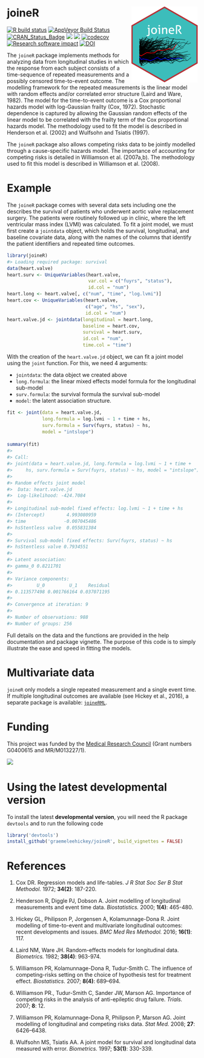 
<!-- README.md is generated from README.Rmd. Please edit that file -->

# joineR <img src="man/figures/hex.png" width = "175" height = "200" align="right" />

<!-- badges: start -->

[![R build
status](https://github.com/graemeleehickey/joineR/workflows/R-CMD-check/badge.svg)](https://github.com/graemeleehickey/joineR/actions)
[![AppVeyor Build
Status](https://ci.appveyor.com/api/projects/status/github/graemeleehickey/joineR?branch=master&svg=true)](https://ci.appveyor.com/project/graemeleehickey/joineR)
[![CRAN_Status_Badge](https://www.r-pkg.org/badges/version/joineR)](https://CRAN.R-project.org/package=joineR)
[![](https://cranlogs.r-pkg.org/badges/joineR)](https://CRAN.R-project.org/package=joineR)
[![](https://cranlogs.r-pkg.org/badges/grand-total/joineR)](https://CRAN.R-project.org/package=joineR)
[![codecov](https://codecov.io/gh/graemeleehickey/joineR/branch/master/graph/badge.svg)](https://app.codecov.io/gh/graemeleehickey/joineR)
[![Research software
impact](http://depsy.org/api/package/cran/joineR/badge.svg)](http://depsy.org/package/r/joineR)
[![DOI](https://zenodo.org/badge/DOI/10.5281/zenodo.1167708.svg)](https://doi.org/10.5281/zenodo.1167708)
<!-- badges: end -->

The `joineR` package implements methods for analyzing data from
longitudinal studies in which the response from each subject consists of
a time-sequence of repeated measurements and a possibly censored
time-to-event outcome. The modelling framework for the repeated
measurements is the linear model with random effects and/or correlated
error structure (Laird and Ware, 1982). The model for the time-to-event
outcome is a Cox proportional hazards model with log-Gaussian frailty
(Cox, 1972). Stochastic dependence is captured by allowing the Gaussian
random effects of the linear model to be correlated with the frailty
term of the Cox proportional hazards model. The methodology used to fit
the model is described in Henderson et al. (2002) and Wulfsohn and
Tsiatis (1997).

The `joineR` package also allows competing risks data to be jointly
modelled through a cause-specific hazards model. The importance of
accounting for competing risks is detailed in Williamson et
al. (2007a,b). The methodology used to fit this model is described in
Williamson et al. (2008).

# Example

The `joineR` package comes with several data sets including one the
describes the survival of patients who underwent aortic valve
replacement surgery. The patients were routinely followed up in clinic,
where the left ventricular mass index (LVMI) was calculated. To fit a
joint model, we must first create a `jointdata` object, which holds the
survival, longitudinal, and baseline covariate data, along with the
names of the columns that identify the patient identifiers and repeated
time outcomes.

``` r
library(joineR)
#> Loading required package: survival
data(heart.valve)
heart.surv <- UniqueVariables(heart.valve, 
                              var.col = c("fuyrs", "status"),
                              id.col = "num")
heart.long <- heart.valve[, c("num", "time", "log.lvmi")]
heart.cov <- UniqueVariables(heart.valve, 
                             c("age", "hs", "sex"), 
                             id.col = "num")
heart.valve.jd <- jointdata(longitudinal = heart.long, 
                            baseline = heart.cov, 
                            survival = heart.surv, 
                            id.col = "num", 
                            time.col = "time")
```

With the creation of the `heart.valve.jd` object, we can fit a joint
model using the `joint` function. For this, we need 4 arguments:

-   `jointdata`: the data object we created above
-   `long.formula`: the linear mixed effects model formula for the
    longitudinal sub-model
-   `surv.formula`: the survival formula the survival sub-model
-   `model`: the latent association structure.

``` r
fit <- joint(data = heart.valve.jd, 
             long.formula = log.lvmi ~ 1 + time + hs, 
             surv.formula = Surv(fuyrs, status) ~ hs, 
             model = "intslope")

summary(fit)
#> 
#> Call:
#> joint(data = heart.valve.jd, long.formula = log.lvmi ~ 1 + time + 
#>     hs, surv.formula = Surv(fuyrs, status) ~ hs, model = "intslope")
#> 
#> Random effects joint model
#>  Data: heart.valve.jd 
#>  Log-likelihood: -424.7084 
#> 
#> Longitudinal sub-model fixed effects: log.lvmi ~ 1 + time + hs                              
#> (Intercept)        4.993080959
#> time              -0.007045486
#> hsStentless valve  0.055831384
#> 
#> Survival sub-model fixed effects: Surv(fuyrs, status) ~ hs                           
#> hsStentless valve 0.7934551
#> 
#> Latent association:                 
#> gamma_0 0.8211701
#> 
#> Variance components:
#>         U_0         U_1    Residual 
#> 0.113577498 0.001766164 0.037071195 
#> 
#> Convergence at iteration: 9 
#> 
#> Number of observations: 988 
#> Number of groups: 256
```

Full details on the data and the functions are provided in the help
documentation and package vignette. The purpose of this code is to
simply illustrate the ease and speed in fitting the models.

# Multivariate data

`joineR` only models a single repeated measurement and a single event
time. If multiple longitudinal outcomes are available (see Hickey et
al., 2016), a separate package is available:
[`joineRML`](https://CRAN.R-project.org/package=joineRML).

# Funding

This project was funded by the [Medical Research
Council](http://www.mrc.ac.uk) (Grant numbers G0400615 and
MR/M013227/1).

![](http://www.mrc.ac.uk/mrc/includes/themes/MRC/images/template/desktop/logo.png)

# Using the latest developmental version

To install the latest **developmental version**, you will need the R
package `devtools` and to run the following code

``` r
library('devtools')
install_github('graemeleehickey/joineR', build_vignettes = FALSE)
```

# References

1.  Cox DR. Regression models and life-tables. *J R Stat Soc Ser B Stat
    Methodol.* 1972; **34(2)**: 187-220.

2.  Henderson R, Diggle PJ, Dobson A. Joint modelling of longitudinal
    measurements and event time data. *Biostatistics.* 2000; **1(4)**:
    465-480.

3.  Hickey GL, Philipson P, Jorgensen A, Kolamunnage-Dona R. Joint
    modelling of time-to-event and multivariate longitudinal outcomes:
    recent developments and issues. *BMC Med Res Methodol.* 2016;
    **16(1)**: 117.

4.  Laird NM, Ware JH. Random-effects models for longitudinal data.
    *Biometrics.* 1982; **38(4)**: 963-974.

5.  Williamson PR, Kolamunnage-Dona R, Tudur-Smith C. The influence of
    competing-risks setting on the choice of hypothesis test for
    treatment effect. *Biostatistics.* 2007; **8(4)**: 689–694.

6.  Williamson PR., Tudur-Smith C, Sander JW, Marson AG. Importance of
    competing risks in the analysis of anti-epileptic drug failure.
    *Trials.* 2007; **8**: 12.

7.  Williamson PR, Kolamunnage-Dona R, Philipson P, Marson AG. Joint
    modelling of longitudinal and competing risks data. *Stat Med.*
    2008; **27**: 6426–6438.

8.  Wulfsohn MS, Tsiatis AA. A joint model for survival and longitudinal
    data measured with error. *Biometrics.* 1997; **53(1)**: 330-339.

